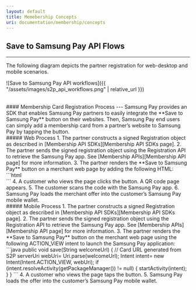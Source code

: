 ```yaml
---
layout: default
title: Memebership Concepts
uri: documentation/membership/concepts
---
```


## Save to Samsung Pay API Flows
---
The following diagram depicts the partner registration for web-desktop and mobile scenarios.

![Save to Samsung Pay API workflows]({{ "/assets/images/s2p_api_workflows.png" | relative_url }})

<br>
#### Membership Card Registration Process
---
Samsung Pay provides an SDK that enables Samsung Pay partners to easily integrate the **Save to Samsung Pay** button on their websites. Then, Samsung Pay end users can simply add a membership card from a partner’s website to Samsung Pay by tapping the button.

<br>
##### Web Process
1. The partner constructs a signed Registration object as described in [Membership API SDKs][Membership API SDKs page].
2. The partner sends the signed registration object using the Registration API to retrieve the Samsung Pay app. See [Membership APIs][Membership API page] for more information.
3. The partner renders the **Save to Samsung Pay** button on a merchant web page by adding the following HTML:
    ```html
    <div id="S2P-root" s2p-req="{S2PReq}"></div>
    <script src="{public_files}/s2p.js"></script>
    ```
4. A customer who views the page clicks the button. A QR code page appears.
5. The customer scans the code with the Samsung Pay app.
6. Samsung Pay loads the merchant offer into the customer’s Samsung Pay mobile wallet.

<br>
##### Mobile Process
1. The partner constructs a signed Registration object as described in [Membership API SDKs][Membership API SDKs page].
2. The partner sends the signed registration object using the Registration API to retrieve the Samsung Pay app. See [Membership APIs][Membership API page] for more information.
3. The partner renders the **Save to Samsung Pay** button on the merchant web page using the following ACTION_VIEW intent to launch the Samsung Pay application:
    ```java
    public void save(String welcomeUrl) {
        // Card URL generated from S2P serverUri webUri= Uri.parse(welcomeUrl);
        Intent intent= new Intent(Intent.ACTION_VIEW, webUri);
        if (intent.resolveActivity(getPackageManager()) != null) {
          startActivity(intent);
        }
    }
    ```
4. A customer who views the page taps the button.
5. Samsung Pay loads the offer into the customer’s Samsung Pay mobile wallet.

[Membership API page]: https://samsung-pay.github.io/sapi-doc/documentation/membership/api
[Membership API SDKs page]: https://samsung-pay.github.io/sapi-doc/documentation/membership/sdks
